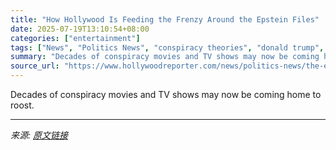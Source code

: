 ```yaml
---
title: "How Hollywood Is Feeding the Frenzy Around the Epstein Files"
date: 2025-07-19T13:10:54+08:00
categories: ["entertainment"]
tags: ["News", "Politics News", "conspiracy theories", "donald trump", "Epstein Files", "Jeffrey Epstein", "MAGA"]
summary: "Decades of conspiracy movies and TV shows may now be coming home to roost."
source_url: "https://www.hollywoodreporter.com/news/politics-news/the-epstein-files-conspiracy-theories-hollywood-1236318276/"
---
```


Decades of conspiracy movies and TV shows may now be coming home to roost.

---

*来源: [原文链接](https://www.hollywoodreporter.com/news/politics-news/the-epstein-files-conspiracy-theories-hollywood-1236318276/)*
